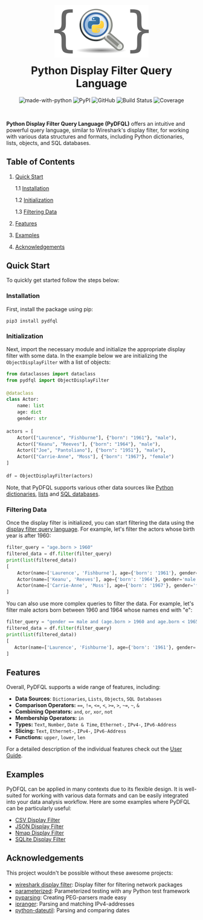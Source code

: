<p align="center">
    <img src="https://github.com/bytebutcher/pydfql/raw/main/images/pydfql_logo.png" alt="pydfql Logo"/>
</p>
<h1 align="center" style="margin-top: 0px;">Python Display Filter Query Language</h1>
<div align="center">

![made-with-python](https://img.shields.io/badge/Made%20with-Python-1f425f.svg)
![PyPI](https://img.shields.io/pypi/v/pydfql)
![GitHub](https://img.shields.io/github/license/bytebutcher/pydfql)
![Build Status](https://img.shields.io/travis/com/bytebutcher/pydfql)
![Coverage](https://img.shields.io/codecov/c/github/bytebutcher/pydfql)
</div>
<br>

**Python Display Filter Query Language (PyDFQL)** offers an intuitive and powerful query language, 
similar to Wireshark's display filter, for working with various data structures and formats, 
including Python dictionaries, lists, objects, and SQL databases.

## Table of Contents
1. [Quick Start](#quick-start)

    1.1 [Installation](#installation)

    1.2 [Initialization](#initialization)

    1.3 [Filtering Data](#filtering-data)

2. [Features](#features)
3. [Examples](#examples)
4. [Acknowledgements](#acknowledgements)

## Quick Start

To quickly get started follow the steps below:

### Installation
First, install the package using pip:

```commandline
pip3 install pydfql
```

### Initialization
Next, import the necessary module and initialize the appropriate display filter with some data.
In the example below we are initializing the ```ObjectDisplayFilter``` with a list of objects:
```python
from dataclasses import dataclass
from pydfql import ObjectDisplayFilter

@dataclass
class Actor:
    name: list
    age: dict
    gender: str

actors = [
    Actor(["Laurence", "Fishburne"], {"born": "1961"}, "male"),
    Actor(["Keanu", "Reeves"], {"born": "1964"}, "male"),
    Actor(["Joe", "Pantoliano"], {"born": "1951"}, "male"),
    Actor(["Carrie-Anne", "Moss"], {"born": "1967"}, "female")
]

df = ObjectDisplayFilter(actors)
```

Note, that PyDFQL supports various other data sources like
<a href="https://github.com/bytebutcher/pydfql/blob/main/docs/USER_GUIDE.md#32-dictdisplayfilter">Python dictionaries</a>,
<a href="https://github.com/bytebutcher/pydfql/blob/main/docs/USER_GUIDE.md#33-listdisplayfilter">lists</a> and
<a href="https://github.com/bytebutcher/pydfql/blob/main/docs/USER_GUIDE.md#34-sqldisplayfilter">SQL databases</a>.

### Filtering Data
Once the display filter is initialized, you can start filtering the data using the 
<a href="https://github.com/bytebutcher/pydfql/blob/main/docs/USER_GUIDE.md#4-query-language">display filter query language</a>.
For example, let's filter the actors whose birth year is after 1960:
```python
filter_query = "age.born > 1960"
filtered_data = df.filter(filter_query)
print(list(filtered_data))
[
    Actor(name=['Laurence', 'Fishburne'], age={'born': '1961'}, gender='male'),
    Actor(name=['Keanu', 'Reeves'], age={'born': '1964'}, gender='male'),
    Actor(name=['Carrie-Anne', 'Moss'], age={'born': '1967'}, gender='female')
]
```

You can also use more complex queries to filter the data. 
For example, let's filter male actors born between 1960 and 1964 whose names end with "e":

```python
filter_query = "gender == male and (age.born > 1960 and age.born < 1965) and name matches .*e$"
filtered_data = df.filter(filter_query)
print(list(filtered_data))
[
   Actor(name=['Laurence', 'Fishburne'], age={'born': '1961'}, gender='male')
]
```

## Features
Overall, PyDFQL supports a wide range of features, including:
* **Data Sources**: ```Dictionaries```, ```Lists```, ```Objects```, ```SQL Databases```
* **Comparison Operators:** ```==```, ```!=```, ```<=```, ```<```, ```>=```, ```>```, ```~=```, ```~```, ```&```
* **Combining Operators:** ```and```, ```or```, ```xor```, ```not``` 
* **Membership Operators:** ```in```
* **Types:** ```Text```, ```Number```, ```Date & Time```, ```Ethernet-```, ```IPv4-```, ```IPv6-Address```
* **Slicing:** ```Text```, ```Ethernet-```, ```IPv4-```, ```IPv6-Address```
* **Functions:** ```upper```, ```lower```, ```len```

For a detailed description of the individual features check out the
<a href="https://github.com/bytebutcher/pydfql/blob/main/docs/USER_GUIDE.md">User Guide</a>.

## Examples 

PyDFQL can be applied in many contexts due to its flexible design. 
It is well-suited for working with various data formats and can be easily integrated into your data analysis 
workflow. Here are some examples where PyDFQL can be particularly useful:

* [CSV Display Filter](https://github.com/bytebutcher/pydfql/blob/main/docs/USER_GUIDE.md#51-csv-display-filter) 
* [JSON Display Filter](https://github.com/bytebutcher/pydfql/blob/main/docs/USER_GUIDE.md#52-json-display-filter)
* [Nmap Display Filter](https://github.com/bytebutcher/pydfql/blob/main/docs/USER_GUIDE.md#53-nmap-display-filter)
* [SQLite Display Filter](https://github.com/bytebutcher/pydfql/blob/main/docs/USER_GUIDE.md#54-sqlite-display-filter)

## Acknowledgements

This project wouldn't be possible without these awesome projects:

* <a href="https://wiki.wireshark.org/DisplayFilters">wireshark display filter</a>: Display filter for filtering network packages
* <a href="https://github.com/wolever/parameterized">parameterized</a>: Parameterized testing with any Python test framework
* <a href="https://github.com/pyparsing/pyparsing/">pyparsing</a>: Creating PEG-parsers made easy
* <a href="https://github.com/bytebutcher/ipranger/">ipranger</a>: Parsing and matching IPv4-addresses
* <a href="https://pypi.org/project/python-dateutil/">python-dateutil</a>: Parsing and comparing dates 
